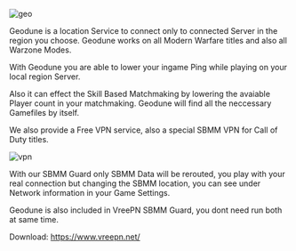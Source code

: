 ![geo](https://i.ibb.co/b5L10JB/7f2e89c45b3e422c446193df6385f393-fit.png)

Geodune is a location Service to connect only to connected Server in the region you choose.
Geodune works on all Modern Warfare titles and also all Warzone Modes.

With Geodune you are able to lower your ingame Ping while playing on your local region Server.

Also it can effect the Skill Based Matchmaking by lowering the avaiable Player count in your matchmaking.
Geodune will find all the neccessary Gamefiles by itself.



We also provide a Free VPN service, also a special SBMM VPN for Call of Duty titles.

![vpn](https://i.ibb.co/1rh2T7L/Screenshot-2023-12-02-082204.png)


With our SBMM Guard only SBMM Data will be rerouted, you play with your real connection but changing the SBMM location, you can see under Network information in your Game Settings.

Geodune is also included in VreePN SBMM Guard, you dont need run both at same time.

Download: https://www.vreepn.net/
